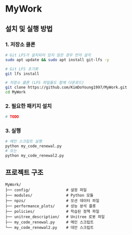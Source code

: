 # MyWork

## 설치 및 실행 방법

### 1. 저장소 클론

```bash
# Git LFS가 설치되어 있지 않은 경우 먼저 설치
sudo apt update && sudo apt install git-lfs -y

# Git LFS 초기화
git lfs install

# 저장소 클론 (LFS 파일들도 함께 다운로드)
git clone https://github.com/KimDoYoung1997/MyWork.git
cd MyWork
```

### 2. 필요한 패키지 설치

```bash
# TODO

```

### 3. 실행

```bash
# 메인 스크립트 실행
python my_code_renewal.py
# 또는
python my_code_renewal2.py
```


## 프로젝트 구조

```
MyWork/
├── config/                # 설정 파일
├── modules/               # Python 모듈
├── npzs/                  # 모션 데이터 파일
├── performance_plots/     # 성능 분석 플롯
├── policies/              # 학습된 정책 파일
├── unitree_description/   # Unitree 로봇 파일
├── my_code_renewal.py     # 메인 스크립트
└── my_code_renewal2.py    # 대안 스크립트
```
